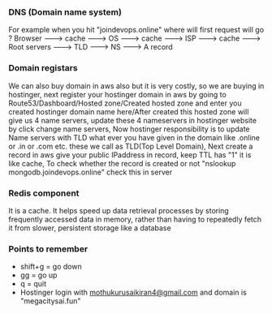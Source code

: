 ### DNS (Domain name system)
For example when you hit "joindevops.online" where will first request will go ?
Browser ---> cache ---> OS ---> cache ---> ISP ---> cache ---> Root servers ---> TLD ---> NS ---> A record

### Domain registars
We can also buy domain in aws also but it is very costly, so we are buying in hostinger, next
register your hostinger domain in aws by going to Route53/Dashboard/Hosted zone/Created hosted zone
and enter you created hostinger domain name here/After created this hosted zone will give us 4 
name servers, update these 4 nameservers in hostinger website by click change name servers, Now
hostinger responsibility is to update Name servers with TLD what ever you have given in the domain
like .online or .in or .com etc. these we call as TLD(Top Level Domain), Next create a record in aws
give your public IPaddress in record, keep TTL has "1" it is like cache, To check whether the record is created or not "nslookup mongodb.joindevops.online" check this in server

### Redis component
It is a cache. It helps speed up data retrieval processes by storing frequently accessed data in memory, rather than having to repeatedly fetch it from slower, persistent storage like a database

### Points to remember
- shift+g = go down
- gg = go up
- q = quit
- Hostinger login with mothukurusaikiran4@gmail.com and domain is "megacitysai.fun"
